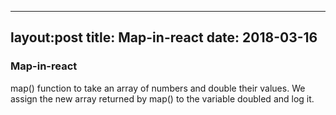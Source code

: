 
---
layout:post
title: Map-in-react
date: 2018-03-16
---

### Map-in-react

map() function to take an array of numbers and double their values. We assign the new array returned by map() to the variable doubled and log it.
